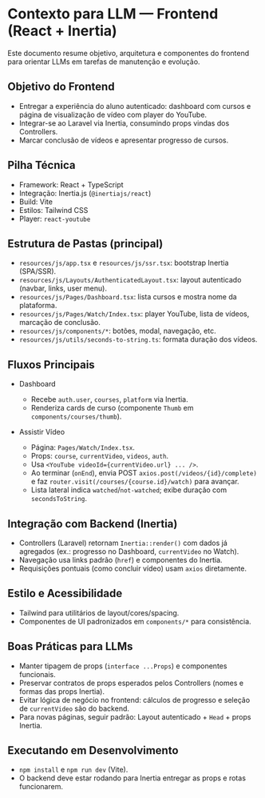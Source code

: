 # Contexto para LLM — Frontend (React + Inertia)

Este documento resume objetivo, arquitetura e componentes do frontend para orientar LLMs em tarefas de manutenção e evolução.

## Objetivo do Frontend

- Entregar a experiência do aluno autenticado: dashboard com cursos e página de visualização de vídeo com player do YouTube.
- Integrar-se ao Laravel via Inertia, consumindo props vindas dos Controllers.
- Marcar conclusão de vídeos e apresentar progresso de cursos.

## Pilha Técnica

- Framework: React + TypeScript
- Integração: Inertia.js (`@inertiajs/react`)
- Build: Vite
- Estilos: Tailwind CSS
- Player: `react-youtube`

## Estrutura de Pastas (principal)

- `resources/js/app.tsx` e `resources/js/ssr.tsx`: bootstrap Inertia (SPA/SSR).
- `resources/js/Layouts/AuthenticatedLayout.tsx`: layout autenticado (navbar, links, user menu).
- `resources/js/Pages/Dashboard.tsx`: lista cursos e mostra nome da plataforma.
- `resources/js/Pages/Watch/Index.tsx`: player YouTube, lista de vídeos, marcação de conclusão.
- `resources/js/components/*`: botões, modal, navegação, etc.
- `resources/js/utils/seconds-to-string.ts`: formata duração dos vídeos.

## Fluxos Principais

- Dashboard
  - Recebe `auth.user`, `courses`, `platform` via Inertia.
  - Renderiza cards de curso (componente `Thumb` em `components/courses/thumb`).

- Assistir Vídeo
  - Página: `Pages/Watch/Index.tsx`.
  - Props: `course`, `currentVideo`, `videos`, `auth`.
  - Usa `<YouTube videoId={currentVideo.url} ... />`.
  - Ao terminar (`onEnd`), envia POST `axios.post(/videos/{id}/complete)` e faz `router.visit(/courses/{course.id}/watch)` para avançar.
  - Lista lateral indica `watched`/`not-watched`; exibe duração com `secondsToString`.

## Integração com Backend (Inertia)

- Controllers (Laravel) retornam `Inertia::render()` com dados já agregados (ex.: progresso no Dashboard, `currentVideo` no Watch).
- Navegação usa links padrão (`href`) e componentes do Inertia.
- Requisições pontuais (como concluir vídeo) usam `axios` diretamente.

## Estilo e Acessibilidade

- Tailwind para utilitários de layout/cores/spacing.
- Componentes de UI padronizados em `components/*` para consistência.

## Boas Práticas para LLMs

- Manter tipagem de props (`interface ...Props`) e componentes funcionais.
- Preservar contratos de props esperados pelos Controllers (nomes e formas das props Inertia).
- Evitar lógica de negócio no frontend: cálculos de progresso e seleção de `currentVideo` são do backend.
- Para novas páginas, seguir padrão: Layout autenticado + `Head` + props Inertia.

## Executando em Desenvolvimento

- `npm install` e `npm run dev` (Vite).
- O backend deve estar rodando para Inertia entregar as props e rotas funcionarem.

